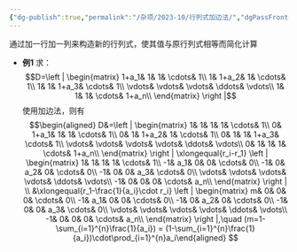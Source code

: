 ```yaml
---
{"dg-publish":true,"permalink":"/杂项/2023-10/行列式加边法/","dgPassFrontmatter":true}
---
```


通过加一行加一列来构造新的行列式，使其值与原行列式相等而简化计算
- **例1**
	求：
	$$D=\left | \begin{matrix}
	1+a_1& 1& 1& \cdots& 1\\
	1& 1+a_2& 1& \cdots& 1\\
	1& 1& 1+a_3& \cdots& 1\\
	\vdots& \vdots& \vdots& \ddots& \vdots\\
	1& 1& 1& \cdots& 1+a_n\\
	\end{matrix} \right |$$
	使用加边法，则有
	$$\begin{aligned}
	D&=\left | \begin{matrix}
	1& 1& 1& 1& \cdots& 1\\
	0& 1+a_1& 1& 1& \cdots& 1\\
	0& 1& 1+a_2& 1& \cdots& 1\\
	0& 1& 1& 1+a_3& \cdots& 1\\
	\vdots& \vdots& \vdots& \vdots& \ddots& \vdots\\
	0& 1& 1& 1& \cdots& 1+a_n\\
	\end{matrix} \right | \xlongequal{r_i-r_1}
	\left | \begin{matrix}
	1& 1& 1& 1& \cdots& 1\\
	-1& a_1& 0& 0& \cdots& 0\\
	-1& 0& a_2& 0& \cdots& 0\\
	-1& 0& 0& a_3& \cdots& 0\\
	\vdots& \vdots& \vdots& \vdots& \ddots& \vdots\\
	-1& 0& 0& 0& \cdots& a_n\\
	\end{matrix} \right | \\ &\xlongequal{r_1-\frac{1}{a_i}\cdot r_i}
	\left | \begin{matrix}
	m& 0& 0& 0& \cdots& 0\\
	-1& a_1& 0& 0& \cdots& 0\\
	-1& 0& a_2& 0& \cdots& 0\\
	-1& 0& 0& a_3& \cdots& 0\\
	\vdots& \vdots& \vdots& \vdots& \ddots& \vdots\\
	-1& 0& 0& 0& \cdots& a_n\\ 
	\end{matrix} \right |,\quad (m=1-\sum_{i=1}^{n}\frac{1}{a_i})
	= (1-\sum_{i=1}^{n}\frac{1}{a_i})\cdot\prod_{i=1}^{n}a_i\end{aligned}
	$$